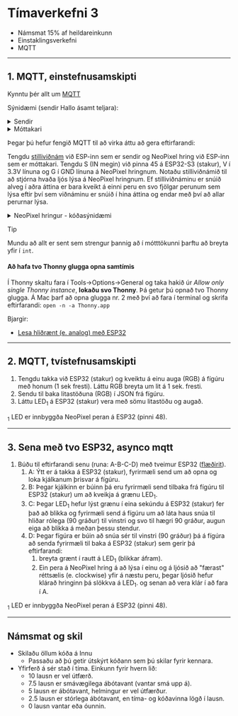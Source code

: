 # Tímaverkefni 3

- Námsmat 15% af heildareinkunn
- Einstaklingsverkefni
- MQTT

---

## 1. MQTT, einstefnusamskipti

Kynntu þér allt um [MQTT](https://mqtt.org)

Sýnidæmi (sendir Hallo ásamt teljara):

<details>
<summary>Sendir</summary>

```python
from machine import Pin, unique_id
from binascii import hexlify
from time import sleep_ms
from umqtt.simple import MQTTClient

# ------------ Tengjast WIFI -------------
WIFI_SSID = BREYTTU_MÉR
WIFI_LYKILORD = BREYTTU_MÉR

def do_connect():
    import network
    wlan = network.WLAN(network.STA_IF)
    wlan.active(True)
    if not wlan.isconnected():
        print('connecting to network...')
        wlan.connect(WIFI_SSID, WIFI_LYKILORD)
        while not wlan.isconnected():
            pass
    print('network config:', wlan.ifconfig())
    
do_connect()

# ---------------- MQTT ------------------

MQTT_BROKER = "test.mosquitto.org" # eða broker.emqx.io (þarf að vera það sama á sendir og móttakara)
CLIENT_ID = hexlify(unique_id())
TOPIC = b"XXXXkynning" # Settu fyrstu fjóra stafinu úr kennitölunni þinni stað í X-anna

mqtt_client = MQTTClient(CLIENT_ID, MQTT_BROKER, keepalive=60)
mqtt_client.connect()

teljari = 0

while True:
    skilabod = f"Halló {teljari}".encode()  # UTF-8 er sjálfgefið í encode, til að geta notað íslenska stafi
    mqtt_client.publish(TOPIC, skilabod)

    teljari += 1
    sleep_ms(1000)
```
</details>

<details>
<summary>Móttakari</summary>

```python
from machine import Pin, unique_id
from binascii import hexlify
from time import sleep_ms
from umqtt.simple import MQTTClient

# ------------ Tengjast WIFI -------------
WIFI_SSID = BREYTTU_MÉR
WIFI_LYKILORD = BREYTTU_MÉR

def do_connect():
    import network
    wlan = network.WLAN(network.STA_IF)
    wlan.active(True)
    if not wlan.isconnected():
        print('connecting to network...')
        wlan.connect(WIFI_SSID, WIFI_LYKILORD)
        while not wlan.isconnected():
            pass
    print('network config:', wlan.ifconfig())
    
do_connect()

# ---------------- MQTT ------------------

MQTT_BROKER = "test.mosquitto.org" # eða broker.emqx.io (þarf að vera það sama á sendir og móttakara)
CLIENT_ID = hexlify(unique_id())
TOPIC = b"XXXXkynning" # Settu fyrstu fjóra stafinu úr kennitölunni þinni stað í X-anna

# Callback fall, keyrir þegar skilaboð berast með MQTT
def fekk_skilabod(topic, skilabod):
    print(f"TOPIC: {topic.decode()}, skilaboð: {skilabod.decode()}")
    # ATH. skilaboðin berast sem strengur

mqtt_client = MQTTClient(CLIENT_ID, MQTT_BROKER, keepalive=60)
mqtt_client.set_callback(fekk_skilabod) # callback fallið skilgreint
mqtt_client.connect()
mqtt_client.subscribe(TOPIC)

while True:
   try:
        mqtt_client.check_msg()
   except:
        print("endurtengjast")
        mqtt_client = MQTTClient(CLIENT_ID, MQTT_BROKER, keepalive=60)
        mqtt_client.set_callback(fekk_skilabod) # callback fallið skilgreint
        mqtt_client.connect()
        mqtt_client.subscribe(TOPIC)
   sleep_ms(1000)
```
</details>

Þegar þú hefur fengið MQTT til að virka áttu að gera eftirfarandi:

Tengdu [stilliviðnám](https://cdn-learn.adafruit.com/guides/images/000/002/179/medium800/562-00.jpg) við ESP-inn sem er sendir og NeoPixel hring við ESP-inn sem er  móttakari. Tengdu S (IN megin) við pinna 45 á ESP32-S3 (stakur), V í 3.3V línuna og G í GND línuna á NeoPixel hringnum. Notaðu stilliviðnámið til að stjórna hvaða ljós lýsa á NeoPixel hringnum. Ef stilliviðnáminu er snúið alveg í aðra áttina er bara kveikt á einni peru en svo fjölgar perunum sem lýsa eftir því sem viðnáminu er snúið í hina áttina og endar með því að allar perurnar lýsa.



<details>
<summary>NeoPixel hringur - kóðasýnidæmi</summary>
<br>

```python
from machine import Pin
from neopixel import NeoPixel
from time import sleep_ms

neo = NeoPixel(Pin(45), 8)

# Allar NeoPixel perurnar lýsa rauðu ljósi í eina sekúndu,
# síðan lýsa allar grænu ljósi í eina sekúndu að lokum lýsa þær allar bláu ljósi.
neo.fill([255, 0, 0])
neo.write()
sleep_ms(1000)
neo.fill([0, 255, 0])
neo.write()
sleep_ms(1000)
neo.fill([0, 0, 255])
neo.write()
sleep_ms(1000)

# Ein NeoPixel pera á að lýsa í einu og á ljósið að "færast" réttsælis (e. clockwise) yfir á næstu peru,
# þegar ljósið hefur klárað hringinn á það að byrja á nýjum hring.
while True:
    for i in range(8):
        neo.fill([0, 0, 0])
        neo[i] = [255, 0, 0]
        neo.write()
        sleep_ms(250)
```

</details>

> [!Tip]
> Mundu að allt er sent sem strengur þannig að í mótttökunni þarftu að breyta yfir í `int`.


#### Að hafa tvo Thonny glugga opna samtímis
Í Thonny skaltu fara í Tools->Options->General og taka hakið úr *Allow only single Thonny instance*, **lokaðu svo Thonny**. Þá getur þú opnað tvo Thonny glugga. Á Mac þarf að opna glugga nr. 2 með því að fara í terminal og skrifa eftirfarandi: `open -n -a Thonny.app`

Bjargir: 
- [Lesa hliðrænt (e. analog) með ESP32](https://github.com/VESM1VS/AFANGI/blob/main/Kennsluefni/analog.md#lesi%C3%B0-fr%C3%A1-pinna)

---

## 2. MQTT, tvístefnusamskipti

1. Tengdu takka við ESP32 (stakur) og kveiktu á einu auga (RGB) á fígúru með honum (1 sek fresti). Láttu RGB breyta um lit á 1 sek. fresti.
1. Sendu til baka litastöðuna (RGB) í JSON frá fígúru.
1. Láttu LED<sub>1</sub> á ESP32 (stakur) vera með sömu litastöðu og augað.

<sub>1</sub> LED er innbyggða NeoPixel peran á ESP32 (pinni 48).

---

## 3. Sena með tvo ESP32, asynco mqtt 

1. Búðu til eftirfarandi senu (runa: A-B-C-D) með tveimur ESP32 ([flæðirit](https://github.com/VESM3/IOT/blob/main/Myndir/H24_v3_3.drawio.svg)).
    1. A: Ýtt er á takka á ESP32 (stakur), fyrirmæli send um að opna og loka kjálkanum þrisvar á fígúru. 
    1. B: Þegar kjálkinn er búinn þá eru fyrirmæli send tilbaka frá fígúru til ESP32 (stakur) um að kveikja á grænu LED<sub>1</sub>. 
    1. C: Þegar LED<sub>1</sub> hefur lýst grænu í eina sekúndu á ESP32 (stakur) fer það að blikka og fyrirmæli send á fígúru um að láta haus snúa til hliðar rólega (90 gráður) til vinstri og svo til hægri 90 gráður, augun eiga að blikka á meðan þessu stendur.
    1. D: Þegar fígúra er búin að snúa sér til vinstri (90 gráður) þá á fígúra að senda fyrirmæli til baka á ESP32 (stakur) sem gerir þá eftirfarandi:
        1. breyta grænt í rautt á LED<sub>1</sub> (blikkar áfram).
        1. Ein pera á NeoPixel hring á að lýsa í einu og á ljósið að "færast" réttsælis (e. clockwise) yfir á næstu peru, þegar ljósið hefur klárað hringinn þá slökkva á LED<sub>1</sub>. og senan að vera klár í að fara í A.

<sub>1</sub> LED er innbyggða NeoPixel peran á ESP32 (pinni 48).

---

## Námsmat og skil

- Skilaðu öllum kóða á Innu
  - Passaðu að þú getir útskýrt kóðann sem þú skilar fyrir kennara.
- Yfirferð á sér stað í tíma. Einkunn fyrir hvern lið: 
    - 10 lausn er vel útfærð.
    - 7.5 lausn er smávægilega ábótavant (vantar smá upp á).
    - 5 lausn er ábótavant, helmingur er vel útfærður.
    - 2.5 lausn er stórlega ábótavant, en tíma- og kóðavinna lögð í lausn.
    - 0 lausn vantar eða óunnin.




<!--

> `volume` fallið tekur inn heiltölu á bilinu 0 til og með 30

> [!Tip]
>  - Hafðu tvö MQTT topic, annað fyrir hita og raka en hitt fyrir litastyrk og lit, t.d. `XXXX/hiti_raki` og `XXXX/litur_styrkur`.
>  - Í stað `umqtt.simple` skaltu nota `umqtt.robust` því það er með innbyggða villumeðhöndlun.

Bjargir:
- [DHT11 og micropython](https://docs.micropython.org/en/latest/esp32/quickref.html#dht-driver)

Servo-arnir eiga allir að hreyfast lítillega (ca. 25°).

- [umqtt.simple og robust](https://github.com/micropython/micropython-lib/tree/master/micropython)
- [mqtt söfn](https://awesome-micropython.com/#mqtt)
  
Messages can be sent with a quality of service (QoS),
- At most once - the message is sent only once (fire and forget).
- At least once - until acknowledgement is received (multiple times).
- Exactly once - to ensure only one copy of the message is received (assured delivery).

MQTT supports a keep alive function that checks if the connection is still alive during long gaps between messages.

-->

